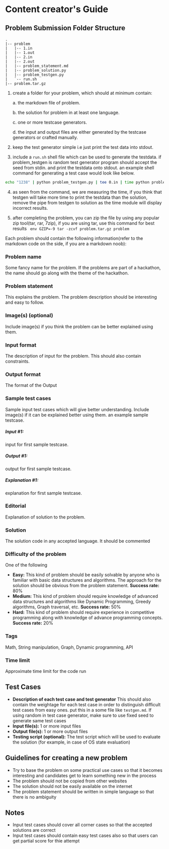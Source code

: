 # Content creator's Guide

## Problem Submission Folder Structure
```
.
|-- problem
|   |-- 1.in
|   |-- 1.out
|   |-- 2.in
|   |-- 2.out
|   |-- problem_statement.md
|   |-- problem_solution.py
|   |-- problem_testgen.py
|   `-- run.sh
|-- problem.tar.gz
```

1. create a folder for your problem, which should at minimum contain:

    a. the markdown file of problem.

    b. the solution for problem in at least one language.

    c. one or more testcase generators.

    d. the input and output files are either generated by the testcase generators or crafted manually.

2. keep the test generator simple i.e just print the test data into stdout.

3. include a `run.sh` shell file which can be used to generate the testdata. if problem_testgen is random test generator program should accept the seed from stdin. and print the testdata onto stdout. an example shell command for generating a test case would look like below.

```sh
echo "1238" | python problem_testgen.py | tee 0.in | time python problem_solution.py > 0.out
```

4. as seen from the command, we are measuring the time, if you think that testgen will take more time to print the testdata than the solution, remove the pipe from testgen to solution as the time module will display incorrect results.

5. after completing the problem, you can zip the file by using any popular zip tool(tar, rar, 7zip), if you are using tar, use this command for best results ` env GZIP=-9 tar -zcvf problem.tar.gz problem`





Each problem should contain the following information(refer to the markdown code on the side, if you are a markdown noob):

### Problem name
Some fancy name for the problem. If the problems are part of a hackathon, the name should go along with the theme of the hackathon.
### Problem statement
This explains the problem. The problem description should be interesting and easy to follow.
### Image(s) (optional)
Include image(s) if you think the problem can be better explained using them.
### Input format
The description of input for the problem. This should also contain constraints.
### Output format
The format of the Output
### Sample test cases
Sample input test cases which will give better understanding. Include image(s) if it can be explained better using them. an example sample testcase.
##### Input #1:
input for first sample testcase.
##### Output #1:
output for first sample testcase.
##### Explanation #1:
explanation for first sample testcase.

### Editorial
Explanation of solution to the problem.
### Solution
The solution code in any accepted language. It should be commented
### Difficulty of the problem
One of the following

* **Easy:** This kind of problem should be easily solvable by anyone who is familiar with basic data structures and algorithms. The approach for the solution should be obvious from the problem statement.
**Success rate:** 80%
* **Medium:** This kind of problem should require knowledge of advanced data structures and algorithms like Dynamic Programming, Greedy algorithms, Graph traversal, etc.
**Success rate:** 50%
* **Hard:** This kind of problem should require experience in competitive programming along with knowledge of advance programming concepts.
**Success rate:** 20%

### Tags
Math, String manipulation, Graph, Dynamic programming, API

### Time limit
Approximate time limit for the code run

## Test Cases

* **Description of each test case and test generator** This should also contain the weightage for each test case in order to distinguish difficult test cases from easy ones. put this in a some file like `testgen.md`.
If using random in test case generator, make sure to use fixed seed to generate same test cases
* **Input file(s):** 1 or more input files
* **Output file(s):** 1 or more output files
* **Testing script (optional):** The test script which will be used to evaluate the solution (for example, in case of OS state evaluation)


## Guidelines for creating a new problem

* Try to base the problem on some practical use cases so that it becomes interesting and candidates get to learn something new in the process
* The problem should not be copied from other websites
* The solution should not be easily available on the internet
* The problem statement should be written in simple language so that there is no ambiguity

## Notes

* Input test cases should cover all corner cases so that the accepted solutions are correct
* Input test cases should contain easy test cases also so that users can get partial score for thie attempt